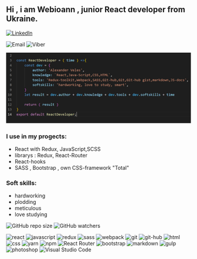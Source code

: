 ## Hi , i am Webioann , junior React developer from Ukraine.

[![LinkedIn](https://img.shields.io/badge/alexandr_veles-%230077B5.svg?style=flat&logo=linkedIn&logoColor=white)](https://www.linkedin.com/in/alexander-veles/target="_blank")

![Email](https://img.shields.io/badge/ioannn7777@gmail.com-%230077B5.svg?style=flat&logo=gmail&logoColor=white?color=red)
![Viber](https://img.shields.io/badge/+38_(096)_842_25_72-%8B66A9.svg?style=flat&logo=viber&logoColor=green)

<img src="./assets/github-bg.jpg"/>

### I use in my progects:
* React with Redux, JavaScript,SCSS
* librarys :  Redux, React-Router
* React-hooks
* SASS , Bootstrap , own CSS-framework "Total"
### Soft skills:
* hardworking
* plodding
* meticulous
* love studying

![GitHub repo size](https://img.shields.io/github/repo-size/webioann/webioann?color=red&logo=GitHub)
![GitHub watchers](https://img.shields.io/github/watchers/webioann/webioann?color=red&logo=GitHub)

![react](https://img.shields.io/badge/react-blue.svg?style=flat&logo=react&logoColor=white)
![javascript](https://img.shields.io/badge/javascript-%23323330.svg?style=flat&logo=javascript&logoColor=%23F7DF1E)
![redux](https://img.shields.io/badge/redux-%23593d88.svg?style=flat&logo=redux&logoColor=white)
![sass](https://img.shields.io/badge/SASS-hotpink.svg?style=flat&logo=SASS&logoColor=white)
![webpack](https://img.shields.io/badge/webpack-%238DD6F9.svg?style=flat&logo=webpack&logoColor=black)
![git](https://img.shields.io/badge/git-%23F05033.svg?style=flat&logo=git&logoColor=white)
![git-hub](https://img.shields.io/badge/github-%23323330.svg?style=flat&logo=github&logoColor=white)
![html](https://img.shields.io/badge/html5-%23E34F26.svg?style=flat&logo=html5&logoColor=white)
![css](https://img.shields.io/badge/css3-%231572B6.svg?style=flat&logo=css3&logoColor=white)
![yarn](https://img.shields.io/badge/yarn-%232C8EBB.svg?style=flat&logo=yarn&logoColor=white)
![npm](https://img.shields.io/badge/NPM-%23323330.svg?style=flat&logo=npm&logoColor=white)
![React Router](https://img.shields.io/badge/react_router-CA4245?style=flat&logo=react-router&logoColor=white)
![bootstrap](https://img.shields.io/badge/bootstrap-%23563D7C.svg?style=flat&logo=bootstrap&logoColor=white)
![markdown](https://img.shields.io/badge/markdown-%23000000.svg?style=flat&logo=markdown&logoColor=white)
![gulp](https://img.shields.io/badge/GULP-%23CF4647.svg?style=flat&logo=gulp&logoColor=white)
![photoshop](https://img.shields.io/badge/adobephotoshop-green.svg?style=flat&logo=adobephotoshop&logoColor=white)
![Visual Studio Code](https://img.shields.io/badge/Visual%20Studio%20Code-0078d7.svg?style=flat&logo=visual-studio-code&logoColor=white)
<!-- <img align="left" width="47.8%" src="https://github-readme-stats.vercel.app/api?username=webioann&show_icons=true&theme=github_dark"/>
<img align="left"  width="47%" style="margin-left: 10px;" src="https://github-readme-stats.vercel.app/api/top-langs/?username=webioann&layout=compact&theme=github_dark"/> -->






<!-- 
![link](https://img.shields.io/badge/style=flat&logo=linkedIn/liii-MESSAGE-red)

![link](https://img.shields.io/badge/link-MESSAGE-red&style=flat&logo=linkedIn)

![link](https://img.shields.io/static/v1?label=viber&message=MESSAGE&color=red&logo=linkedIn)
 -->



<!-- ![react](/assets/react.jpg)
![js](/assets/js.jpg)
![redux](/assets/redux.jpg)
![sass](/assets/sass.jpg)
![git](/assets/git.jpg)
![github](/assets/github.jpg)
![webpack](/assets/webpack.jpg)
![bootstrap](/assets/bootstrap.jpg)
![html](/assets/html.jpg)
![css](/assets/css.jpg)
![markdown](/assets/markdown.jpg) -->

